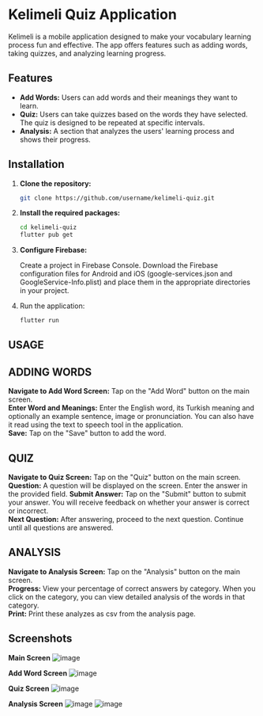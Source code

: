# Kelimeli Quiz Application

Kelimeli is a mobile application designed to make your vocabulary learning process fun and effective. The app offers features such as adding words, taking quizzes, and analyzing learning progress.

## Features

- **Add Words:** Users can add words and their meanings they want to learn.
- **Quiz:** Users can take quizzes based on the words they have selected. The quiz is designed to be repeated at specific intervals.
- **Analysis:** A section that analyzes the users' learning process and shows their progress.

## Installation

1. **Clone the repository:**
   ```bash
   git clone https://github.com/username/kelimeli-quiz.git
   
2. **Install the required packages:**
   ```bash
   cd kelimeli-quiz
   flutter pub get

3. **Configure Firebase:**
   
    Create a project in Firebase Console.
    Download the Firebase configuration files for Android and iOS (google-services.json and GoogleService-Info.plist) and place them in the appropriate directories in your project.

4. Run the application:
   ```bash
   flutter run


## USAGE
## ADDING WORDS
**Navigate to Add Word Screen:** Tap on the "Add Word" button on the main screen.  
**Enter Word and Meanings:** Enter the English word, its Turkish meaning and optionally an example sentence, image or pronunciation. You can also have it read using the text to speech tool in the application.  
**Save:** Tap on the "Save" button to add the word.
## QUIZ
**Navigate to Quiz Screen:** Tap on the "Quiz" button on the main screen.  
**Question:** A question will be displayed on the screen. Enter the answer in the provided field.
**Submit Answer:** Tap on the "Submit" button to submit your answer. You will receive feedback on whether your answer is correct or incorrect.  
**Next Question:** After answering, proceed to the next question. Continue until all questions are answered.
## ANALYSIS
**Navigate to Analysis Screen:** Tap on the "Analysis" button on the main screen.  
**Progress:** View your percentage of correct answers by category. When you click on the category, you can view detailed analysis of the words in that category.  
**Print:** Print these analyzes as csv from the analysis page.
## Screenshots
**Main Screen**
![image](https://github.com/c-candycane/kelimeli/assets/108942127/b5f797d7-2e50-40de-bca6-ffc4a2b335e8)

**Add Word Screen**
![image](https://github.com/c-candycane/kelimeli/assets/108942127/89b87226-74ad-4aa1-ba12-5f879e866ac5)

**Quiz Screen**
![image](https://github.com/c-candycane/kelimeli/assets/108942127/c8e87d62-4212-41b6-b336-2eebd18a5606)

**Analysis Screen**
![image](https://github.com/c-candycane/kelimeli/assets/108942127/7cdb1cf8-bd78-4866-8c82-5f97fb4b8e89)
![image](https://github.com/c-candycane/kelimeli/assets/108942127/ee9ada07-9b30-46f3-9931-78446649eae8)


